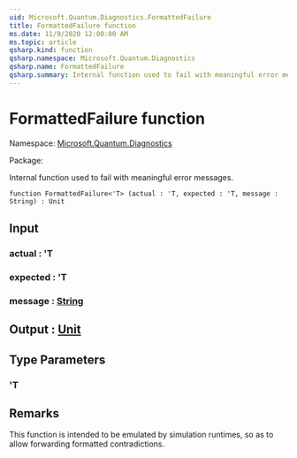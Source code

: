 ```yaml
---
uid: Microsoft.Quantum.Diagnostics.FormattedFailure
title: FormattedFailure function
ms.date: 11/9/2020 12:00:00 AM
ms.topic: article
qsharp.kind: function
qsharp.namespace: Microsoft.Quantum.Diagnostics
qsharp.name: FormattedFailure
qsharp.summary: Internal function used to fail with meaningful error messages.
---
```


# FormattedFailure function

Namespace: [Microsoft.Quantum.Diagnostics](xref:Microsoft.Quantum.Diagnostics)

Package: [](https://nuget.org/packages/)


Internal function used to fail with meaningful error messages.

```qsharp
function FormattedFailure<'T> (actual : 'T, expected : 'T, message : String) : Unit
```


## Input

### actual : 'T




### expected : 'T




### message : [String](xref:microsoft.quantum.lang-ref.string)





## Output : [Unit](xref:microsoft.quantum.lang-ref.unit)



## Type Parameters

### 'T



## Remarks

This function is intended to be emulated by simulation runtimes, so asto allow forwarding formatted contradictions.